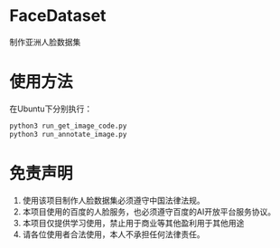 # FaceDataset
制作亚洲人脸数据集

# 使用方法
在Ubuntu下分别执行：
```bash
python3 run_get_image_code.py
python3 run_annotate_image.py
```

# 免责声明
1. 使用该项目制作人脸数据集必须遵守中国法律法规。
2. 本项目使用的百度的人脸服务，也必须遵守百度的AI开放平台服务协议。
3. 本项目仅提供学习使用，禁止用于商业等其他盈利用于其他用途
4. 请各位使用者合法使用，本人不承担任何法律责任。
